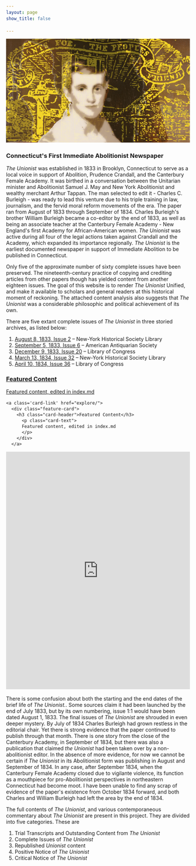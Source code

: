 ```yaml
---
layout: page
show_title: false

---
```


<div class="hero-banner full-width">
  <img src="img/unionist-hero17.png">
</div>

<h3>Connecticut's First Immediate Abolitionist Newspaper</h3>
<div class="first-p">
<p><em>The Unionist</em> was established in 1833 in Brooklyn, Connecticut to serve as a local voice in support of Abolition, Prudence Crandall, and the Canterbury Female Academy. It was birthed in a conversation between the Unitarian minister and Abolitionist Samuel J. May and New York Abolitionist and wealthy merchant Arthur Tappan. The man selected to edit it - Charles C. Burleigh - was ready to lead this venture due to his triple training in law, journalism, and the fervid moral reform movements of the era. The paper ran from August of 1833 through September of 1834. Charles Burleigh's brother William Burleigh became a co-editor by the end of 1833, as well as being an associate teacher at the Canterbury Female Academy - New England's first Academy for African-American women. <em>The Unionist</em> was active during all four of the legal actions taken against Crandall and the Academy, which expanded its importance regionally. <em>The Unionist</em> is the earliest documented newspaper in support of Immediate Abolition to be published in Connecticut.</p>
</div>

<p>Only five of the approximate number of sixty complete issues have been preserved. The nineteenth-century practice of copying and crediting articles from other papers though has yielded content from another eighteen issues. The goal of this website is to render <em>The Unionist</em> Unified, and make it available to scholars and general readers at this historical moment of reckoning. The attached content analysis also suggests that <em>The Unionist</em> was a considerable philosophic and political achievement of its own.</p>

<div class="issue-list">
<p>
  There are five extant complete issues of <em>The Unionist</em> in three storied archives, as listed below:
</p>
<ol>
<li><a href="explore/issues/?issue=2">August 8, 1833, Issue 2</a> – New-York Historical Society Library
    </li>
 <li><a href="explore/issues/?issue=6">September 5, 1833, Issue 6</a> – American Antiquarian Society
    </li>
<li><a href="explore/issues/?issue=20">December 9, 1833, Issue 20</a> – Library of Congress
    </li>
<li><a href="explore/issues/?issue=32">March 13, 1834, Issue 32</a> – New-York Historical Society Library
    </li>
<li><a href="explore/issues/?issue=36">April 10, 1834, Issue 36</a> – Library of Congress
    </li>
  </ol>

</div>

<div class="feature-cards-container">
<a class='card-link' href="explore/">
  <div class="feature-card">
    <h3 class="card-header">Featured Content</h3>
      <p class="card-text">
      Featured content, edited in index.md
      </p>
    </div>
    </a>


    <a class='card-link' href="explore/">
      <div class="feature-card">
        <h3 class="card-header">Featured Content</h3>
          <p class="card-text">
          Featured content, edited in index.md
          </p>
        </div>
      </a>
</div>

<div id='timeline'>
  <iframe src='https://cdn.knightlab.com/libs/timeline3/latest/embed/index.html?source=1LGO_ZD9m2V5kgSCLLs97D_Q7tqQlryK-mfkm6iFKCf0&font=Default&lang=en&initial_zoom=2&height=650' width='100%' height='650' webkitallowfullscreen mozallowfullscreen allowfullscreen frameborder='0'></iframe>
</div>

<p>
There is some confusion about both the starting and the end dates of the brief
life of <em>The Unionist.</em>. Some sources claim it had been launched by the end of July 1833, but by its own
numbering, issue 1:1 would have been dated August 1, 1833. The final issues
of <em>The Unionist</em> are shrouded in even deeper mystery. By July of 1834 Charles Burleigh
had grown restless in the editorial chair. Yet there is strong evidence that the
paper continued to publish through that month. There is one story from the close
of the Canterbury Academy, in September of 1834, but there was also a
publication that claimed <em>the Unionist</em> had been taken over by a non-abolitionist editor. In the absence of more
evidence, for now we cannot be certain if <em>The Unionist</em>
in its Abolitionist form was publishing in August and September of 1834.
In any case, after September 1834, when the Canterbury Female Academy closed due to vigilante violence, its function as a mouthpiece for
pro-Abolitionist perspectives in northeastern Connecticut had become moot. I
have been unable to find any scrap of evidence of the paper's existence from
October 1834 forward, and both Charles and William Burleigh had left the area by the end of 1834.
</p>

<p>The full contents of <em>The Unionist</em>, and various contemporaneous commentary about <em>The Unionist</em> are present in this project. They are divided into five categories. These are </p>
 <ol>
  <li>Trial Transcripts and Outstanding Content from <em>The Unionist</em></li>
  <li>Complete Issues of <em>The Unionist</em></li>
  <li>Republished <em>Unionist</em> content</li>
  <li>Positive Notice of <em>The Unionist</em></li>
  <li>Critical Notice of <em>The Unionist</em></li>
